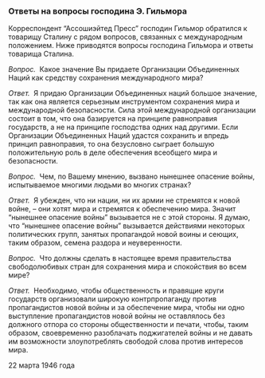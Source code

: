 ### Ответы на вопросы господина Э. Гильмора

Корреспондент “Ассошиэйтед Пресс” господин Гильмор обратился к товарищу Сталину с рядом вопросов, связанных с международным положением. Ниже приводятся вопросы господина Гильмора и ответы товарища Сталина.

_Вопрос._  Какое значение Вы придаете Организации Объединенных Наций как средству сохранения международного мира?

_Ответ._  Я придаю Организации Объединенных наций большое значение, так как она является серьезным инструментом сохранения мира и международной безопасности. Сила этой международной организации состоит в том, что она базируется на принципе равноправия государств, а не на принципе господства одних над другими. Если Организации Объединенных Наций удастся сохранить и впредь принцип равноправия, то она безусловно сыграет большую положительную роль в деле обеспечения всеобщего мира и безопасности.

_Вопрос._  Чем, по Вашему мнению, вызвано нынешнее опасение войны, испытываемое многими людьми во многих странах?

_Ответ._  Я убежден, что ни нации, ни их армии не стремятся к новой войне, – они хотят мира и стремятся к обеспечению мира. Значит “нынешнее опасение войны” вызывается не с этой стороны. Я думаю, что “нынешнее опасение войны” вызывается действиями некоторых политических групп, занятых пропагандой новой воины и сеющих, таким образом, семена раздора и неуверенности.

_Вопрос._  Что должны сделать в настоящее время правительства свободолюбивых стран для сохранения мира и спокойствия во всем мире?

_Ответ._  Необходимо, чтобы общественность и правящие круги государств организовали широкую контрпропаганду против пропагандистов новой войны и за обеспечение мира, чтобы ни одно выступление пропагандистов новой войны не оставлялось без должного отпора со стороны общественности и печати, чтобы, таким образом, своевременно разоблачать поджигателей войны и не давать им возможности злоупотреблять свободой слова против интересов мира.

22 марта 1946 года